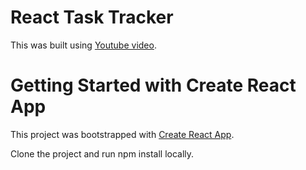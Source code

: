 # React Task Tracker

This was built using [Youtube video](https://www.youtube.com/watch?v=w7ejDZ8SWv8).

# Getting Started with Create React App

This project was bootstrapped with [Create React App](https://github.com/facebook/create-react-app).

Clone the project and run npm install locally.